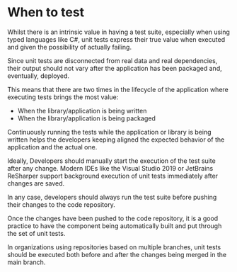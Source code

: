 # When to test

Whilst there is an intrinsic value in having a test suite, especially when using typed languages like C\#, unit tests express their true value when executed and given the possibility of actually failing.

Since unit tests are disconnected from real data and real dependencies, their output should not vary after the application has been packaged and, eventually, deployed.

This means that there are two times in the lifecycle of the application where executing tests brings the most value:

* When the library/application is being written
* When the library/application is being packaged

Continuously running the tests while the application or library is being written helps the developers keeping aligned the expected behavior of the application and the actual one.

Ideally, Developers should manually start the execution of the test suite after any change. Modern IDEs like the Visual Studio 2019 or JetBrains ReSharper support background execution of unit tests immediately after changes are saved.

In any case, developers should always run the test suite before pushing their changes to the code repository.

Once the changes have been pushed to the code repository, it is a good practice to have the component being automatically built and put through the set of unit tests.

In organizations using repositories based on multiple branches, unit tests should be executed both before and after the changes being merged in the main branch.

